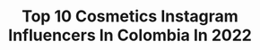 ---
title: Top 10 Cosmetics Instagram Influencers In Colombia In 2022
description: >-
  Find top cosmetics Instagram influencers in Colombia in 2022. Most popular hashtags: #makeup #makeupaddict #colombia.
platform: Instagram
hits: 38
text_top: See the best Instagram accounts on inBeat.
text_bottom: Our search engine holds 38 Instagram influencers like this in Colombia for you to pitch.
profiles:
  - username: "escobarnicole7"
    fullname: >-
      ✨NICOLE ESCOBAR🍃
    bio: >-
      VIDA VIRTUAL, LA REAL ES DIFERENTE👌🏽 Creadora de @dolcevita.colombia @nicoletta.cosmetics Madre @escobarsophie7 Estudiante de Psicología🤓
    location: "Colombia"
    followers: 105206
    engagement: 130
    commentsToLikes: 0.016993
    id: ck5cf6h00mdd60i11mybd567j
    verified: false
    hashtags: ""
  - username: "londono_smiles"
    fullname: >-
      PORCELAIN VENEERS Dr. LONDONO
    bio: >-
      W H E R E • S M I L E S • B E C O M E • A R T #Veneers #PorcelainVeneers #Smiledesign CONSULTATION / VALORACION ONLINE👇🏼
    location: "Colombia"
    followers: 53408
    engagement: 127
    commentsToLikes: 0.019334
    id: ck6ttx4j7d2lp0j71mxuyrarn
    verified: false
    hashtags: "#lumineers, #chicago, #bogota, #nyc"
  - username: "estelamaca"
    fullname: >-
      Estela
    bio: >-
      ᴅᴇᴄᴏʀᴏ ᴘᴀʀᴀ ǫᴜᴇ ᴛú ᴅᴇᴄᴏʀᴇs Me apasiona la decoración, soy adicta al chocolate y creo en el amor sobre todas las cosas. 🔻 ᴛᴏᴅᴏs ᴍɪs ᴇɴʟᴀᴄᴇs ᴀǫᴜí 🔻
    location: "Colombia"
    followers: 36383
    engagement: 613
    commentsToLikes: 0.123550
    id: ck6tsa9ns3mn20j71tjzqg63y
    verified: false
    hashtags: "#kitchen, #scandinavianstyle, #scandihome, #hogar"
  - username: "mayitulena"
    fullname: >-
      Maria Alejandra Tulena Davila
    bio: >-
      ▪️Comunicadora Social ▪️Esp. Comunicación Política ⚜️Creadora @romabymt ⚜️Directora Comercial en @byperladavila 🙌🏻 Con Dios de socio
    location: "Colombia"
    followers: 45243
    engagement: 164
    commentsToLikes: 0.015915
    id: ck5pwq1bgo0wh0i11z93lp0du
    verified: false
    hashtags: "#skincareroutine, #selfcare, #naturalskincare, #colombiasereactiva"
  - username: "lauritafitness"
    fullname: >-
      Lau Tamayo 🎀
    bio: >-
      Colombian 🇨🇴 Cat lover 😻 Fitness 🏋️‍♀️ Travel ✈️ Trading 📈 #BornToBeRealNotPerfect
    location: "Colombia"
    followers: 4189
    engagement: 1063
    commentsToLikes: 0.115666
    id: ck8szo35bp3ov0j789prcl2ok
    verified: false
    hashtags: "#positiva, #verano, #model, #classy"
  - username: "carolayalian"
    fullname: >-
      👸
    bio: >-
      Felizmente bailarina Cuentas de Netflix y más👉🏾@premiummaxonline Silvestrista❤️ @design_bycarolayalian
    location: "Colombia"
    followers: 58818
    engagement: 701
    commentsToLikes: 0.176661
    id: ck5zvshwh4uas0i141da6i7fw
    verified: false
    hashtags: "#jlochallenge"
  - username: "makeupby.gisselle"
    fullname: >-
      Gisselle Elneser ✨ جيزيل النسر
    bio: >-
      Pro Makeup Artist & Beauty Educator. Cursos | Maquillaje Social | Novias. Collabs DM📥 Citas al: 3023315731 (Solo whatsapp) 📍Maicao - COLOMBIA✈️
    location: "Colombia"
    followers: 11092
    engagement: 954
    commentsToLikes: 1.121768
    id: ck5q3irqwkxfu0i11m3yog9xl
    verified: false
    hashtags: "#makeupartist, #ofrabeauties, #colombia, #morpheglamfam"
  - username: "jugomakeup"
    fullname: >-
      Valentina Jugo
    bio: >-
      Pro mᥲkᥱᥙρ ᥲrtιst • Coᥒtᥱᥒt ᥴrᥱᥲtor 📍Neiva/Medellín🇨🇴 💌PR/Collabs: jugomakeupml@gmail.com 💄Cιtᥲs dᥱ mᥲqᥙιᥣᥣᥲjᥱ ყ ᥴᥙrsos 🎁 @jugogifts
    location: "Colombia"
    followers: 13407
    engagement: 882
    commentsToLikes: 0.166357
    id: ck8tcdyegz58x0j78s97gf89y
    verified: false
    hashtags: "#maquillajedehalloween, #amorus, #makeup, #maryandpalettes"
  - username: "savafe_"
    fullname: >-
      ⛓🕯🕷𝖘𝖆𝖗𝖆𝖍  𝕭𝖆𝖗𝖗𝖔𝖘🕷🕯⛓
    bio: >-
      🕯𝐦𝐚𝐤𝐞𝐮𝐩 🔗𝐨𝐮𝐭𝐟𝐢𝐭𝐬 🕯𝐭𝐢𝐤 𝐭𝐨𝐤: 𝐬𝐚𝐯𝐚𝐟𝐞 ⛓🦇𝖈𝖔𝖑𝖆𝖇𝖔𝖗𝖆𝖈𝖎𝖔𝖓𝖊𝖘 𝖕𝖔𝖗 𝖉𝖒 🦇⛓
    location: "Colombia"
    followers: 8630
    engagement: 2487
    commentsToLikes: 0.041904
    id: ckaoxo46re2wj0i78dmiok4id
    verified: false
    hashtags: "#altgirl, #altfashion, #makeupoftheday, #darkness"
  - username: "saracalderonmakeup"
    fullname: >-
      Maquillaje Cartagena
    bio: >-
      💄Maquillaje para toda ocasión ¡a domicilio! 🖊Cursos de automaquillaje y de cejas Para citas: Whatsapp 3052644231 o DM📲 📍Cartagena 🇨🇴 💓Beauty blogger
    location: "Colombia"
    followers: 6466
    engagement: 868
    commentsToLikes: 0.118183
    id: ckaoydrcxh39n0i78g1yu92pf
    verified: false
    hashtags: "#makeuptutorial, #beautyglowcol, #masterclass, #makeupaddict"
---